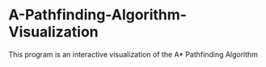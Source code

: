# A-Pathfinding-Algorithm-Visualization
This program is an interactive visualization of the A* Pathfinding Algorithm
